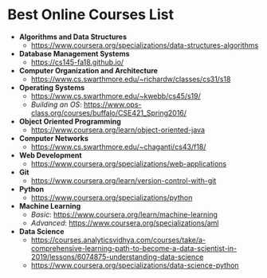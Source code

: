 # Best Online Courses List
* **Algorithms and Data Structures**
    * https://www.coursera.org/specializations/data-structures-algorithms 
* **Database Management Systems**
    * https://cs145-fa18.github.io/ 
* **Computer Organization and Architecture**
    * https://www.cs.swarthmore.edu/~richardw/classes/cs31/s18
* **Operating Systems**
    * https://www.cs.swarthmore.edu/~kwebb/cs45/s19/ 
    * *Building an OS*: https://www.ops-class.org/courses/buffalo/CSE421_Spring2016/ 
* **Object Oriented Programming**
    * https://www.coursera.org/learn/object-oriented-java
* **Computer Networks**
    * https://www.cs.swarthmore.edu/~chaganti/cs43/f18/ 
* **Web Development**
    * https://www.coursera.org/specializations/web-applications 
* **Git**
    * https://www.coursera.org/learn/version-control-with-git 
* **Python**
    * https://www.coursera.org/specializations/python 
* **Machine Learning**
    * *Basic*: https://www.coursera.org/learn/machine-learning
    * *Advanced*: https://www.coursera.org/specializations/aml
* **Data Science** 
    * https://courses.analyticsvidhya.com/courses/take/a-comprehensive-learning-path-to-become-a-data-scientist-in-2019/lessons/6074875-understanding-data-science 
    * https://www.coursera.org/specializations/data-science-python 